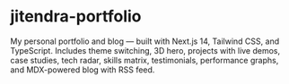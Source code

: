 # jitendra-portfolio
My personal portfolio and blog — built with Next.js 14, Tailwind CSS, and TypeScript. Includes theme switching, 3D hero, projects with live demos, case studies, tech radar, skills matrix, testimonials, performance graphs, and MDX-powered blog with RSS feed.
